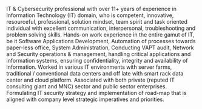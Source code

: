IT & Cybersecurity professional with over 11+ years of experience in Information Technology (IT) domain, who is competent, innovative, resourceful, professional, solution mindset, team spirit and task oriented individual with excellent communication, interpersonal, troubleshooting and problem solving skills.
Hands-on work experience in the entire gamut of IT, be it Software Applications Development, Automation of processes towards paper-less office, System Administration, Conducting VAPT audit, Network and Security operations & management, handling critical applications and information systems, ensuring confidentiality, integrity and availability of information.
Worked in various IT environments with server farms, traditional / conventional data centers and off late with smart rack data center and cloud platform.
Associated with both private (reputed IT consulting giant and MNC) sector and public sector enterprises.
Formulating IT security strategy and implementation of road-map that is aligned with company level strategic imperatives and priorities.

